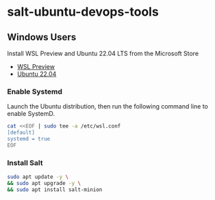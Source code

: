 # salt-ubuntu-devops-tools

## Windows Users

Install WSL Preview and Ubuntu 22.04 LTS from the Microsoft Store

* [WSL Preview](https://aka.ms/wslstorepage)
* [Ubuntu 22.04](https://apps.microsoft.com/store/detail/ubuntu-22041-lts)

### Enable Systemd

Launch the Ubuntu distribution, then run the following command line to enable SystemD.

```bash
cat <<EOF | sudo tee -a /etc/wsl.conf
[default]
systemd = true
EOF
```

### Install Salt

```bash
sudo apt update -y \
&& sudo apt upgrade -y \
&& sudo apt install salt-minion
```
